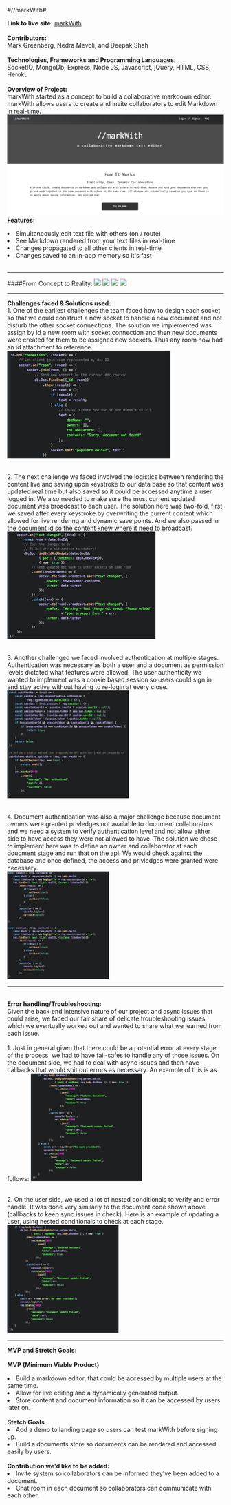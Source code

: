 #//markWith#

<b>Link to live site:</b> <a href='http://markwith.herokuapp.com/'>markWith</a><br><br>
<b>Contributors:</b> <br>
Mark Greenberg, Nedra Mevoli, and Deepak Shah 
<br><br>
<b>Technologies, Frameworks and Programming Languages:</b><br>
SocketIO, MongoDb, Express, Node JS, Javascript, jQuery, HTML, CSS, Heroku
<br><br><b>Overview of Project:</b><br>
markWith started as a concept to build a collaborative markdown editor.  markWith allows users to create and invite collaborators to edit Markdown in real-time.
![alt tag](https://github.com/Dvshah13/markWith-Screens/blob/master/Screen%20Shot%202017-02-26%20at%203.33.40%20PM.png?raw=true)
<b>Features:</b>
<li>Simultaneously edit text file with others (on / route)</li>
<li>See Markdown rendered from your text files in real-time</li>
<li>Changes propagated to all other clients in real-time</li>
<li>Changes saved to an in-app memory so it's fast</li>
<br>

***

####From Concept to Reality:
<img src="https://github.com/markgreenburg/markwith/blob/master/public/mockups/Homepage.png" height="150"> <img src="https://github.com/markgreenburg/markwith/blob/master/public/mockups/Signup.png" height="150"> <img src="https://github.com/markgreenburg/markwith/blob/master/public/mockups/Document.png?raw=true" height="150"> <img src="https://github.com/markgreenburg/markwith/blob/master/public/mockups/Open%20Sidebars.png" height="150">

***

<b>Challenges faced & Solutions used:</b>
<br>1. One of the earliest challenges the team faced how to design each socket so that we could construct a new socket to handle a new document and not disturb the other socket connections. The solution we implemented was assign by id a new room with socket connection and then new documents were created for them to be assigned new sockets.  Thus any room now had an id attachment to reference.<br>
<img src="https://github.com/Dvshah13/markWith-Screens/blob/master/CS1.png?raw=true" height="250">

<br>2. The next challenge we faced involved the logistics between rendering the content live and saving upon keystroke to our data base so that content was updated real time but also saved so it could be accessed anytime a user logged in.  We also needed to make sure the most current updated document was broadcast to each user.  The solution here was two-fold, first we saved after every keystroke by overwriting the current content which allowed for live rendering and dynamic save points. And we also passed in the document id so the content knew where it need to broadcast.<br>
<img src="https://github.com/Dvshah13/markWith-Screens/blob/master/CS2.png?raw=true" height="250">

<br>3. Another challenged we faced involved authentication at multiple stages.  Authentication was necessary as both a user and a document as permission levels dictated what features were allowed.  The user authenticity we wanted to implement was a cookie based session so users could sign in and stay active without having to re-login at every close.
<br>
<img src="https://github.com/Dvshah13/markWith-Screens/blob/master/CS3.png?raw=true" height="250">


<br>4. Document authentication was also a major challenge because document owners were granted privledges not available to document collaborators and we need a system to verify authentication level and not allow either side to have access they were not allowed to have.  The solution we chose to implement here was to define an owner and collaborator at each doucment stage and run that on the api.  We would check against the database and once defined, the access and privledges were granted were necessary.
<br>
<img src="https://github.com/Dvshah13/markWith-Screens/blob/master/CS4.png?raw=true" height="250">

***

<br><b>Error handling/Troubleshooting:</b></br>
Given the back end intensive nature of our project and async issues that could arise, we faced our fair share of delicate troubleshooting issues which we eventually worked out and wanted to share what we learned from each issue.
<br>
<br>1. Just in general given that there could be a potential error at every stage of the process, we had to have fail-safes to handle any of those issues.  On the document side, we had to deal with async issues and then have callbacks that would spit out errors as necessary.  An example of this is as follows:
<img src="https://github.com/Dvshah13/markWith-Screens/blob/master/EH1.png?raw=true" height="250">

<br>2. On the user side, we used a lot of nested conditionals to verify and error handle.  It was done very similarly to the document code shown above (callbacks to keep sync issues in check).  Here is an example of updating a user, using nested conditionals to check at each stage.<br>
<img src="https://github.com/Dvshah13/markWith-Screens/blob/master/EH1.png?raw=true" height="250">

***

<b>MVP and Stretch Goals:</b>
<br>
<br><b>MVP (Minimum Viable Product)</b><br>
<li>Build a markdown editor, that could be accessed by multiple users at the same time.</li>
<li>Allow for live editing and a dynamically generated output.</li>
<li>Store content and document information so it can be accessed by users later on.</li>
<br><b>Stetch Goals</b><br>
<li>Add a demo to landing page so users can test markWith before signing up.</li>
<li>Build a documents store so documents can be rendered and accessed easily by users.</li>
<b><br>Contribution we'd like to be added:</b><br>
<li>Invite system so collaborators can be informed they've been added to a document.</li>
<li>Chat room in each document so collaborators can communicate with each other.</li>

